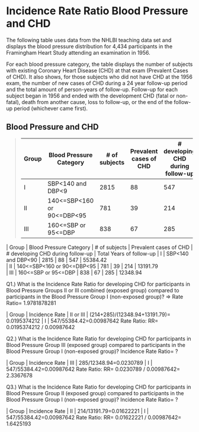 # Incidence Rate Ratio Blood Pressure and CHD
The following table uses data from the NHLBI teaching data set and displays the blood pressure distribution for 4,434 participants in the Framingham Heart Study attending an examination in 1956.

For each blood pressure category, the table displays the number of subjects with existing Coronary Heart Disease (CHD) at that exam (Prevalent Cases of CHD). It also shows, for those subjects who did not have CHD at the 1956 exam, the number of new cases of CHD during a 24 year follow-up period and the total amount of person-years of follow-up. Follow-up for each subject began in 1956 and ended with the development CHD (fatal or non-fatal), death from another cause, loss to follow-up, or the end of the follow-up period (whichever came first).

## Blood Pressure and CHD
>  Group         | Blood Pressure Category    | # of subjects | Prevalent cases of CHD | # developing CHD during follow-up | Total Years of follow-up
>  ------------- | -------------------------- | ------------- | ---------------------- | --------------------------------- | -------------------------
>  I             | SBP<140 and DBP<9          | 2815          | 88                     | 547                               | 55384.42
>  II            | 140<=SBP<160 or 90<=DBP<95 | 781           | 39                     | 214                               | 13191.79
>  III           | 160<=SBP or 95<=DBP        | 838           | 67                     | 285                               | 12348.94

| Group | Blood Pressure Category    | # of subjects | Prevalent cases of CHD | # developing CHD during follow-up | Total Years of follow-up
| I     | SBP<140 and DBP<90         | 2815          | 88                     | 547                               | 55384.42  
| II    | 140<=SBP<160 or 90<=DBP<95 | 781           | 39                     | 214                               | 13191.79  
| III   | 160<=SBP or 95<=DBP        | 838           | 67                     | 285                               | 12348.94  

Q1.) What is the Incidence Rate Ratio for developing CHD for participants in Blood Pressure Groups II or III combined (exposed group) compared to participants in the Blood Pressure Group I (non-exposed group)?
=> Rate Ratio= 1.9781878281

| Group       | Incidence Rate
| II or III   | (214+285)/(12348.94+13191.79)= 0.0195374212
| I           | 547/55384.42=0.00987642
Rate Ratio: RR=  0.0195374212 / 0.00987642


Q2.) What is the Incidence Rate Ratio for developing CHD for participants in Blood Pressure Group III (exposed group) compared to participants in the Blood Pressure Group I (non-exposed group)?
Incidence Rate Ratio= ?

| Group | Incidence Rate
| III   | 285/12348.94=0.0230789
| I     | 547/55384.42=0.00987642
Rate Ratio: RR= 0.0230789 / 0.00987642= 2.3367678


Q3.) What is the Incidence Rate Ratio for developing CHD for participants in Blood Pressure Group II (exposed group) compared to participants in the Blood Pressure Group I (non-exposed group)?
Incidence Rate Ratio= ?

| Group | Incidence Rate
| II    | 214/13191.79=0.01622221
| I     | 547/55384.42=0.00987642
Rate Ratio: RR= 0.01622221 / 0.00987642= 1.6425193
